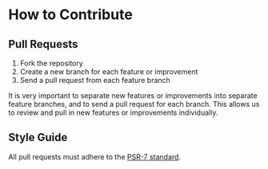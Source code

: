 # How to Contribute

## Pull Requests

1. Fork the repository
2. Create a new branch for each feature or improvement
3. Send a pull request from each feature branch

It is very important to separate new features or improvements into separate feature branches, and to send a
pull request for each branch. This allows us to review and pull in new features or improvements individually.

## Style Guide

All pull requests must adhere to the [PSR-7 standard](https://github.com/php-fig/fig-standards/blob/master/accepted/PSR-7-coding-style-guide.md).
